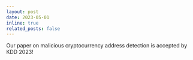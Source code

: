 ```yaml
---
layout: post
date: 2023-05-01
inline: true
related_posts: false
---
```


Our paper on malicious cryptocurrency address detection is accepted by KDD 2023!